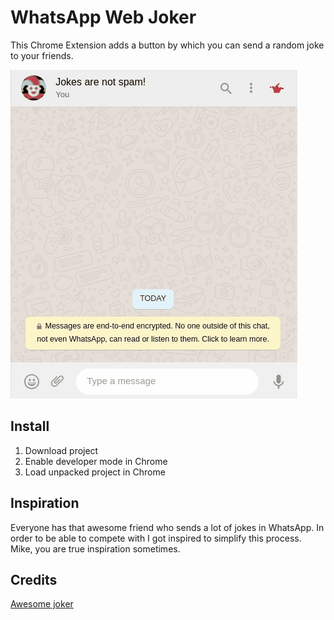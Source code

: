 # WhatsApp Web Joker

This Chrome Extension adds a button by which you can send a random joke to your friends.

![Demo](demo.gif)

## Install

1. Download project
2. Enable developer mode in Chrome
3. Load unpacked project in Chrome

## Inspiration

Everyone has that awesome friend who sends a lot of jokes in WhatsApp. In order to be able to compete with I got
inspired to simplify this process. Mike, you are true inspiration sometimes.

## Credits

[Awesome joker](https://www.flaticon.com/de/autoren/monkik)
